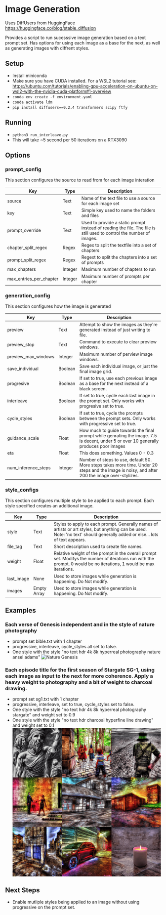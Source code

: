 # Image Generation
Uses DiffUsers from HuggingFace https://huggingface.co/blog/stable_diffusion

Provides a script to run sucesssive image generation based on a text prompt set.  Has options for using each image as a base for the next, as well as generating images with diffrent styles.

## Setup
* Install miniconda
* Make sure you have CUDA installed.  For a WSL2 tutorial see: https://ubuntu.com/tutorials/enabling-gpu-acceleration-on-ubuntu-on-wsl2-with-the-nvidia-cuda-platform#1-overview
* `conda env create -f environment.yaml`
* `conda activate ldm`
* `pip install diffusers==0.2.4 transformers scipy ftfy`

## Running
* `python3 run_interleave.py`
* This will take ~5 second per 50 iterations on a RTX3090

## Options
### prompt_config
This section configures the source to read from for each image interation

| Key      | Type | Description |
| ----------- | ----------- | ----------- |
| source | Text | Name of the text file to use a source for each image set | 
| key | Text | Simple key used to name the folders and files | 
| prompt_override | Text | Used to provide a static prompt instead of reading the file.  The file is still used to control the number of images. | 
| chapter_split_regex | Regex | Regex to split the textfile into a set of chapters | 
| prompt_split_regex | Regex | Regext to split the chapters into a set of prompts | 
| max_chapters | Integer | Maximum number of chapters to run | 
| max_entries_per_chapter | Integer | Maximum number of prompts per chapter |


### generation_config
This section configures how the image is generated

| Key      | Type | Description |
| ----------- | ----------- | ----------- |
| preview | Text | Attempt to show the images as they're generated instead of just writing to file. | 
| preview_stop | Text | Command to execute to clear preview windows. | 
| preview_max_windows | Integer | Maximum number of perview image windows. | 
| save_individual | Boolean | Save each individual image, or just the final image grid. | 
| progresive | Boolean | If set to true, use each previous image as a base for the next instead of a black screen. | 
| interleave | Boolean | If set to true, cycle each last image in the prompt set.  Only works with progresive set to true. | 
| cycle_styles | Boolean | If set to true, cycle the prompts between the prompt sets.  Only works with progressive set to true. | 
| guidance_scale | Float | How much to guide towards the final prompt while genrating the image.  7.5 is decent, under 5 or over 10 generally produces poor images | 
| eta | Float | This does something.  Values 0 - 0.3 | 
| num_inference_steps | Integer | Number of steps to use, default 50.  More steps takes more time.  Under 20 steps and the image is noisy, and after 200 the image over-stylizes. |

### style_configs
This section configures multiple style to be applied to each prompt.  Each style specified creates an additional image.

| Key      | Type | Description |
| ----------- | ----------- | ----------- |
| style | Text | Styles to apply to each prompt.  Generally names of artists or art styles, but anything can be used. Note: 'no text' should generally added or else... lots of text appears. | 
| file_tag | Text | Short description used to create file names. | 
| weight | Float | Relative weight of the prompt in the overall prompt set.  Modifys the number of iterations run with the prompt.  0 would be no iterations, 1 would be max iterations. | 
| last_image | None | Used to store images while generation is happening. Do Not modify. | 
| images | Empty Array | Used to store images while generation is happening. Do Not modify. | 


## Examples
### Each verse of Genesis independent and in the style of nature photography
* prompt set bible.txt with 1 chapter
* progressive, interleave, cycle_styles all set to false.
* One style with the style "no text hdr 4k 8k hyperreal photography nature ansel adams"
![Nature Genesis](/img/genesis.png?raw=true)

### Each episode title for the first season of Stargate SG-1, using each image as input to the next for more coherence.  Apply a heavy weight to photography and a bit of weight to charcoal drawing.
* prompt set sg1.txt with 1 chapter
* progressive, interleave, set to true, cycle_styles set to false.
* One style with the style "no text hdr 4k 8k hyperreal photography stargate" and weight set to 0.9
* One style with the style "no text hdr charcoal hyperfine line drawing" and weight set to 0.1
![SG1](/img/sg1.png?raw=true)

## Next Steps
* Enable mutliple styles being applied to an image without using progressive on the prompt set.

